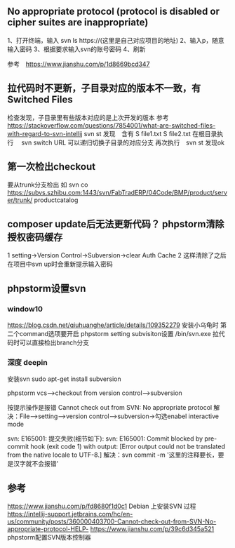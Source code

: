 
## No appropriate protocol (protocol is disabled or cipher suites are inappropriate)
1、打开终端，输入 svn ls https://(这里是自己对应项目的地址)
2、输入p，随意输入密码
3、根据要求输入svn的账号密码
4、刷新

参考　https://www.jianshu.com/p/1d8669bcd347
## 拉代码时不更新，子目录对应的版本不一致，有Switched Files
检查发现，子目录里有些版本对应的是上次开发的版本
参考　https://stackoverflow.com/questions/7854001/what-are-switched-files-with-regard-to-svn-intellij
svn st 发现　含有
    S  file1.txt
    S  file2.txt
在根目录执行
　svn switch URL
可以递归切换子目录的对应分支
再次执行　svn st 发现ok
## 第一次检出checkout
要从trunk分支检出 
如
svn co https://subvs.szhibu.com:1443/svn/FabTradERP/04Code/BMP/product/server/trunk/ productcatalog

## composer update后无法更新代码？ phpstorm清除授权密码缓存
1 setting->Version Control->Subversion->clear Auth Cache
2 这样清除了之后在项目中svn up时会重新提示输入密码
## phpstorm设置svn

### window10
https://blog.csdn.net/qiuhuanghe/article/details/109352279
安装小乌龟时 第二个command选项要开启
phpstorm setting subvisiton设置 /bin/svn.exe
拉代码时可以直接检出branch分支
### 深度 deepin

安装svn
sudo apt-get install subversion

phpstorm vcs-->checkout from version control-->subversion

按提示操作是报错
Cannot check out from SVN: No appropriate protocol
解决：File-->setting-->version control-->subversion->勾选enabel interactive mode


svn: E165001: 提交失败(细节如下): 
svn: E165001: Commit blocked by pre-commit hook (exit code 1) with output:
[Error output could not be translated from the native locale to UTF-8.]
解决：svn commit -m '这里的注释要长，要是汉字就不会报错'

## 参考
https://www.jianshu.com/p/fd8680f1d0c1 Debian 上安装SVN 过程
https://intellij-support.jetbrains.com/hc/en-us/community/posts/360000403700-Cannot-check-out-from-SVN-No-appropriate-protocol-HELP-
https://www.jianshu.com/p/39c6d345a521 phpstorm配置SVN版本控制器

